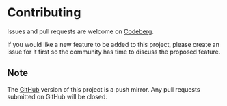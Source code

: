 # Contributing

Issues and pull requests are welcome
on [Codeberg](https://codeberg.org/cfl/java).

If you would like a new feature to be added to this project, please create an
issue for it first so the community has time to discuss the proposed feature.

## Note

The [GitHub](https://github.com/Centre-For-Learning/java) version
of this project is a push mirror. Any pull requests submitted on GitHub will be
closed.
